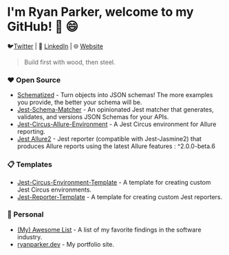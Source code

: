 # I'm Ryan Parker, welcome to my GitHub! 👋 :smile:

:bird:[Twitter](https://twitter.com/ryanisparker) | 👔 [LinkedIn](https://www.linkedin.com/in/ryanisparker/) | 🌐 [Website](https://ryanparker.dev)

> Build first with wood, then steel.

### ❤️ Open Source

- [Schematized](https://github.com/ryparker/schematized) - Turn objects into JSON schemas! The more examples you provide, the better your schema will be.
- [Jest-Schema-Matcher](https://github.com/ryparker/jest-schema-matcher) - An opinionated Jest matcher that generates, validates, and versions JSON Schemas for your APIs.
- [Jest-Circus-Allure-Environment](https://github.com/ryparker/jest-circus-allure-environment) - A Jest Circus environment for Allure reporting.
- [Jest Allure2](https://github.com/ryparker/jest-allure2) - Jest reporter (compatible with Jest-Jasmine2) that produces Allure reports using the latest Allure features : ^2.0.0-beta.6

### 📋 Templates

- [Jest-Circus-Environment-Template](https://github.com/ryparker/jest-circus-environment-template) - A template for creating custom Jest Circus environments.
- [Jest-Reporter-Template](https://github.com/ryparker/jest-reporter-template) - A template for creating custom Jest reporters.

### 👤 Personal

- [(My) Awesome List](https://github.com/ryparker/Awesome-List) - A list of my favorite findings in the software industry.
- [ryanparker.dev](https://github.com/ryparker/ryanparker.dev) - My portfolio site.
